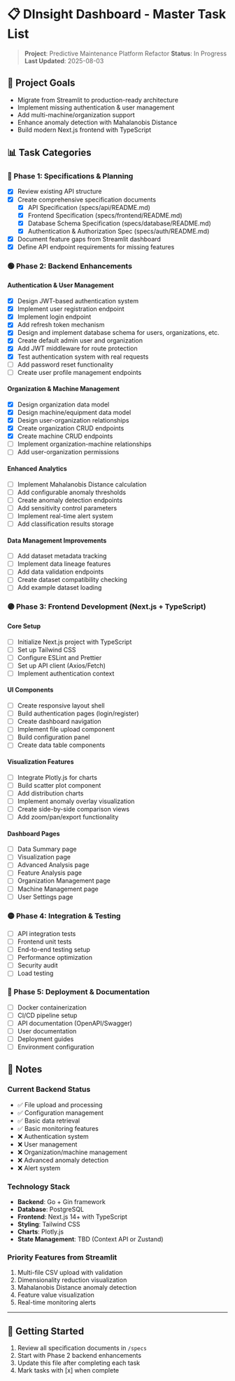 # 📋 DInsight Dashboard - Master Task List

> **Project**: Predictive Maintenance Platform Refactor
> **Status**: In Progress
> **Last Updated**: 2025-08-03

## 🎯 Project Goals
- Migrate from Streamlit to production-ready architecture
- Implement missing authentication & user management
- Add multi-machine/organization support
- Enhance anomaly detection with Mahalanobis Distance
- Build modern Next.js frontend with TypeScript

## 📊 Task Categories

### 🔵 Phase 1: Specifications & Planning
- [x] Review existing API structure
- [x] Create comprehensive specification documents
  - [x] API Specification (specs/api/README.md)
  - [x] Frontend Specification (specs/frontend/README.md)
  - [x] Database Schema Specification (specs/database/README.md)
  - [x] Authentication & Authorization Spec (specs/auth/README.md)
- [x] Document feature gaps from Streamlit dashboard
- [x] Define API endpoint requirements for missing features

### 🟢 Phase 2: Backend Enhancements
#### Authentication & User Management
- [x] Design JWT-based authentication system
- [x] Implement user registration endpoint
- [x] Implement login endpoint
- [x] Add refresh token mechanism
- [x] Design and implement database schema for users, organizations, etc.
- [x] Create default admin user and organization
- [x] Add JWT middleware for route protection
- [x] Test authentication system with real requests
- [ ] Add password reset functionality
- [ ] Create user profile management endpoints

#### Organization & Machine Management
- [x] Design organization data model
- [x] Design machine/equipment data model  
- [x] Design user-organization relationships
- [x] Create organization CRUD endpoints
- [x] Create machine CRUD endpoints
- [ ] Implement organization-machine relationships
- [ ] Add user-organization permissions

#### Enhanced Analytics
- [ ] Implement Mahalanobis Distance calculation
- [ ] Add configurable anomaly thresholds
- [ ] Create anomaly detection endpoints
- [ ] Add sensitivity control parameters
- [ ] Implement real-time alert system
- [ ] Add classification results storage

#### Data Management Improvements
- [ ] Add dataset metadata tracking
- [ ] Implement data lineage features
- [ ] Add data validation endpoints
- [ ] Create dataset compatibility checking
- [ ] Add example dataset loading

### 🟣 Phase 3: Frontend Development (Next.js + TypeScript)
#### Core Setup
- [ ] Initialize Next.js project with TypeScript
- [ ] Set up Tailwind CSS
- [ ] Configure ESLint and Prettier
- [ ] Set up API client (Axios/Fetch)
- [ ] Implement authentication context

#### UI Components
- [ ] Create responsive layout shell
- [ ] Build authentication pages (login/register)
- [ ] Create dashboard navigation
- [ ] Implement file upload component
- [ ] Build configuration panel
- [ ] Create data table components

#### Visualization Features
- [ ] Integrate Plotly.js for charts
- [ ] Build scatter plot component
- [ ] Add distribution charts
- [ ] Implement anomaly overlay visualization
- [ ] Create side-by-side comparison views
- [ ] Add zoom/pan/export functionality

#### Dashboard Pages
- [ ] Data Summary page
- [ ] Visualization page
- [ ] Advanced Analysis page
- [ ] Feature Analysis page
- [ ] Organization Management page
- [ ] Machine Management page
- [ ] User Settings page

### 🟡 Phase 4: Integration & Testing
- [ ] API integration tests
- [ ] Frontend unit tests
- [ ] End-to-end testing setup
- [ ] Performance optimization
- [ ] Security audit
- [ ] Load testing

### 🔴 Phase 5: Deployment & Documentation
- [ ] Docker containerization
- [ ] CI/CD pipeline setup
- [ ] API documentation (OpenAPI/Swagger)
- [ ] User documentation
- [ ] Deployment guides
- [ ] Environment configuration

## 📝 Notes

### Current Backend Status
- ✅ File upload and processing
- ✅ Configuration management
- ✅ Basic data retrieval
- ✅ Basic monitoring features
- ❌ Authentication system
- ❌ User management
- ❌ Organization/machine management
- ❌ Advanced anomaly detection
- ❌ Alert system

### Technology Stack
- **Backend**: Go + Gin framework
- **Database**: PostgreSQL
- **Frontend**: Next.js 14+ with TypeScript
- **Styling**: Tailwind CSS
- **Charts**: Plotly.js
- **State Management**: TBD (Context API or Zustand)

### Priority Features from Streamlit
1. Multi-file CSV upload with validation
2. Dimensionality reduction visualization
3. Mahalanobis Distance anomaly detection
4. Feature value visualization
5. Real-time monitoring alerts

---

## 🚀 Getting Started
1. Review all specification documents in `/specs`
2. Start with Phase 2 backend enhancements
3. Update this file after completing each task
4. Mark tasks with [x] when complete